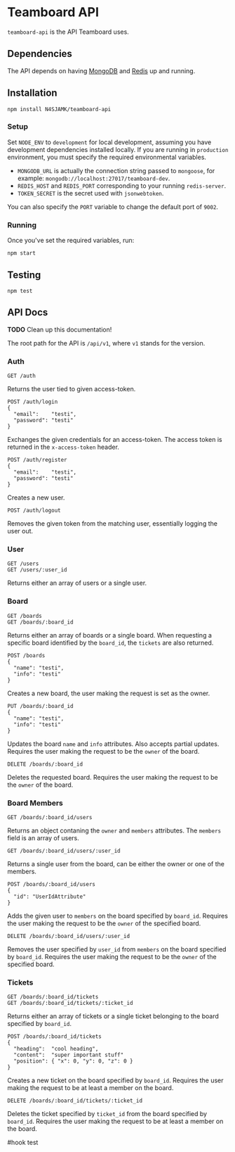 # Teamboard API

`teamboard-api` is the API Teamboard uses.

## Dependencies

The API depends on having [MongoDB](http://mongodb.org) and
[Redis](http://redis.io) up and running.

## Installation
```
npm install N4SJAMK/teamboard-api
```

### Setup

Set `NODE_ENV` to `development` for local development, assuming you have
development dependencies installed locally. If you are running in `production`
environment, you must specify the required environmental variables.

- `MONGODB_URL` is actually the connection string passed to `mongoose`, for
  example: `mongodb://localhost:27017/teamboard-dev`.
- `REDIS_HOST` and `REDIS_PORT` corresponding to your running `redis-server`.
- `TOKEN_SECRET` is the secret used with `jsonwebtoken`.

You can also specify the `PORT` variable to change the default port of `9002`.

### Running

Once you've set the required variables, run:
```
npm start
```

## Testing
```
npm test
```

## API Docs

**TODO** Clean up this documentation!

The root path for the API is `/api/v1`, where `v1` stands for the version.

### Auth

```
GET /auth
```
Returns the user tied to given access-token.

```
POST /auth/login
{
  "email":    "testi",
  "password": "testi"
}
```
Exchanges the given credentials for an access-token. The access token is
returned in the `x-access-token` header.

```
POST /auth/register
{
  "email":    "testi",
  "password": "testi"
}
```
Creates a new user.

```
POST /auth/logout
```
Removes the given token from the matching user, essentially logging the user
out.


### User

```
GET /users
GET /users/:user_id
```
Returns either an array of users or a single user.


### Board

```
GET /boards
GET /boards/:board_id
```
Returns either an array of boards or a single board. When requesting a specific
board identified by the `board_id`, the `tickets` are also returned.

```
POST /boards
{
  "name": "testi",
  "info": "testi"
}
```
Creates a new board, the user making the request is set as the owner.

```
PUT /boards/:board_id
{
  "name": "testi",
  "info": "testi"
}
```
Updates the board `name` and `info` attributes. Also accepts partial updates.
Requires the user making the request to be the `owner` of the board.

```
DELETE /boards/:board_id
```
Deletes the requested board. Requires the user making the request to be the
`owner` of the board.


### Board Members

```
GET /boards/:board_id/users
```
Returns an object contaning the `owner` and `members` attributes. The `members`
field is an array of users.

```
GET /boards/:board_id/users/:user_id
```
Returns a single user from the board, can be either the owner or one of the
members.

```
POST /boards/:board_id/users
{
  "id": "UserIdAttribute"
}
```
Adds the given user to `members` on the board specified by `board_id`. Requires
the user making the request to be the `owner` of the specified board.

```
DELETE /boards/:board_id/users/:user_id
```
Removes the user specified by `user_id` from `members` on the board specified by
`board_id`. Requires the user making the request to be the `owner` of the
specified board.


### Tickets

```
GET /boards/:board_id/tickets
GET /boards/:board_id/tickets/:ticket_id
```
Returns either an array of tickets or a single ticket belonging to the board
specified by `board_id`.

```
POST /boards/:board_id/tickets
{
  "heading":  "cool heading",
  "content":  "super important stuff"
  "position": { "x": 0, "y": 0, "z": 0 }
}
```
Creates a new ticket on the board specified by `board_id`. Requires the user
making the request to be at least a member on the board.

```
DELETE /boards/:board_id/tickets/:ticket_id
```
Deletes the ticket specified by `ticket_id` from the board specified by
`board_id`. Requires the user making the request to be at least a member on the
board.

#hook test

